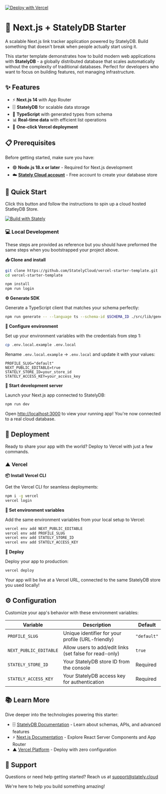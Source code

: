 [![Deploy with Vercel](https://vercel.com/button)](https://vercel.com/new/clone?repository-url=https%3A%2F%2Fgithub.com%2FStatelyCloud%2Fvercel-starter-template&env=STATELY_STORE_ID,STATELY_ACCESS_KEY,PROFILE_SLUG,NEXT_PUBLIC_EDITABLE&envDescription=API%20keys%20and%20Store%20configuration.&envLink=https%3A%2F%2Fdocs.stately.cloud%2Fguides%2Fconnect%2F&skippable-integrations=1)

# 🚀 Next.js + StatelyDB Starter

A scalable Next.js link tracker application powered by StatelyDB. Build something that doesn't break when people actually start using it.

This starter template demonstrates how to build modern web applications with **StatelyDB** - a globally distributed database that scales automatically without the complexity of traditional databases. Perfect for developers who want to focus on building features, not managing infrastructure.

## ✨ Features

- ⚡ **Next.js 14** with App Router
- 🗄️ **StatelyDB** for scalable data storage
- 🔷 **TypeScript** with generated types from schema
- 📊 **Real-time data** with efficient list operations
- 🚢 **One-click Vercel deployment**

## 📋 Prerequisites

Before getting started, make sure you have:

- 🟢 **Node.js 18.x or later** - Required for Next.js development
- ☁️ **[Stately Cloud account](https://console.stately.cloud)** - Free account to create your database store

## 🚀 Quick Start

Click this button and follow the instructions to spin up a cloud hosted StatleyDB Store.

[![Build with Stately](https://gist.githubusercontent.com/ryan-stately/51a07a4b3123f5cb89c8b9a1f3edf214/raw/158cb441aa65d05dd1a75b85dffad2feeb473f6b/build-icon.svg)](https://console.stately.cloud/new?repo=https%3A%2F%2Fgithub.com%2FStatelyCloud%2Fnextjs-link-tracker)


### 💻 Local Development

These steps are provided as reference but you should have preformed the same steps when you bootstrapped your project above.

**📥 Clone and install**

```bash setup Clone the Repository
git clone https://github.com/StatelyCloud/vercel-starter-template.git
cd vercel-starter-template
```

```bash setup Install & Login
npm install
npm run login
```


**⚙️ Generate SDK**

Generate a TypeScript client that matches your schema perfectly:

```bash setup Generate the SDK
npm run generate -- --language ts --schema-id $SCHEMA_ID ./src/lib/generated
```

**🔧 Configure environment**

Set up your environment variables with the credentials from step 1:

```bash
cp .env.local.example .env.local
```

Rename `.env.local.example` -> `.env.local` and update it with your values:

```env
PROFILE_SLUG="default"
NEXT_PUBLIC_EDITABLE=true
STATELY_STORE_ID=your_store_id
STATELY_ACCESS_KEY=your_access_key
```

**🚀 Start development server**

Launch your Next.js app connected to StatelyDB:

```bash setup Run the Application
npm run dev
```

Open [http://localhost:3000](http://localhost:3000) to view your running app! You're now connected to a real cloud database.

## 🚢 Deployment

Ready to share your app with the world? Deploy to Vercel with just a few commands.

### ▲ Vercel

**📦 Install Vercel CLI**

Get the Vercel CLI for seamless deployments:

```bash
npm i -g vercel
vercel login
```

**🔐 Set environment variables**

Add the same environment variables from your local setup to Vercel:

```bash
vercel env add NEXT_PUBLIC_EDITABLE
vercel env add PROFILE_SLUG
vercel env add STATELY_STORE_ID
vercel env add STATELY_ACCESS_KEY
```

**🚀 Deploy**

Deploy your app to production:

```bash
vercel deploy
```

Your app will be live at a Vercel URL, connected to the same StatelyDB store you used locally!

## ⚙️ Configuration

Customize your app's behavior with these environment variables:

| Variable               | Description                                             | Default     |
| ---------------------- | ------------------------------------------------------- | ----------- |
| `PROFILE_SLUG`         | Unique identifier for your profile (URL-friendly)       | `"default"` |
| `NEXT_PUBLIC_EDITABLE` | Allow users to add/edit links (set false for read-only) | `true`      |
| `STATELY_STORE_ID`     | Your StatelyDB store ID from the console                | Required    |
| `STATELY_ACCESS_KEY`   | Your StatelyDB access key for authentication            | Required    |

## 📚 Learn More

Dive deeper into the technologies powering this starter:

- 🗄️ [StatelyDB Documentation](https://docs.stately.cloud/) - Learn about schemas, APIs, and advanced features
- ⚡ [Next.js Documentation](https://nextjs.org/docs) - Explore React Server Components and App Router
- ▲ [Vercel Platform](https://vercel.com/new) - Deploy with zero configuration

## 💬 Support

Questions or need help getting started? Reach us at support@stately.cloud

We're here to help you build something amazing!
